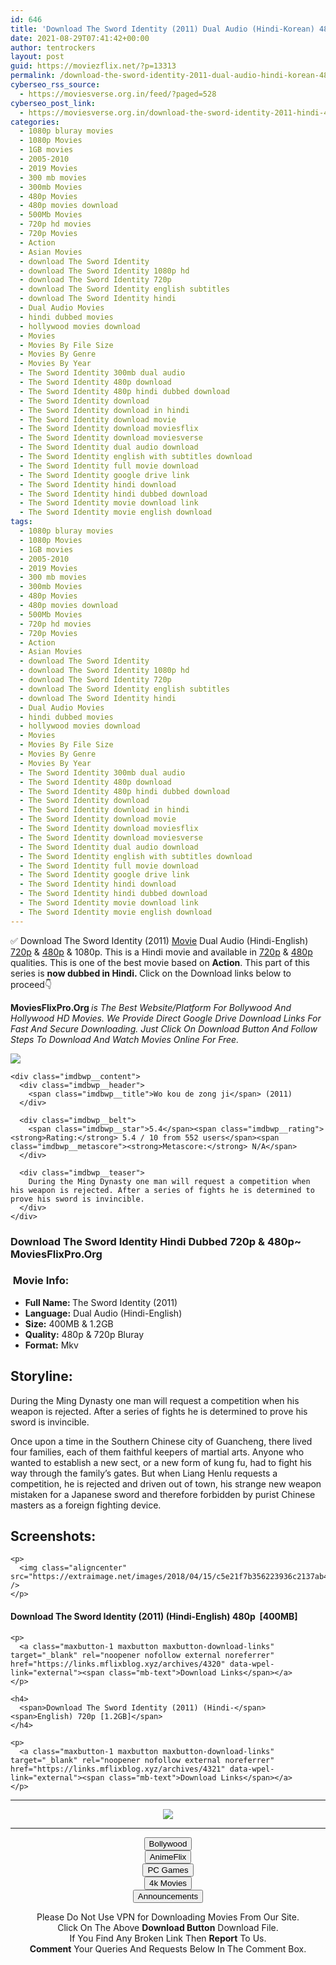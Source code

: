 ```yaml
---
id: 646
title: 'Download The Sword Identity (2011) Dual Audio (Hindi-Korean) 480p [400MB] || 720p [1.2GB]'
date: 2021-08-29T07:41:42+00:00
author: tentrockers
layout: post
guid: https://moviezflix.net/?p=13313
permalink: /download-the-sword-identity-2011-dual-audio-hindi-korean-480p-400mb-720p-1-2gb/
cyberseo_rss_source:
  - https://moviesverse.org.in/feed/?paged=528
cyberseo_post_link:
  - https://moviesverse.org.in/download-the-sword-identity-2011-hindi-480p-720p/
categories:
  - 1080p bluray movies
  - 1080p Movies
  - 1GB movies
  - 2005-2010
  - 2019 Movies
  - 300 mb movies
  - 300mb Movies
  - 480p Movies
  - 480p movies download
  - 500Mb Movies
  - 720p hd movies
  - 720p Movies
  - Action
  - Asian Movies
  - download The Sword Identity
  - download The Sword Identity 1080p hd
  - download The Sword Identity 720p
  - download The Sword Identity english subtitles
  - download The Sword Identity hindi
  - Dual Audio Movies
  - hindi dubbed movies
  - hollywood movies download
  - Movies
  - Movies By File Size
  - Movies By Genre
  - Movies By Year
  - The Sword Identity 300mb dual audio
  - The Sword Identity 480p download
  - The Sword Identity 480p hindi dubbed download
  - The Sword Identity download
  - The Sword Identity download in hindi
  - The Sword Identity download movie
  - The Sword Identity download moviesflix
  - The Sword Identity download moviesverse
  - The Sword Identity dual audio download
  - The Sword Identity english with subtitles download
  - The Sword Identity full movie download
  - The Sword Identity google drive link
  - The Sword Identity hindi download
  - The Sword Identity hindi dubbed download
  - The Sword Identity movie download link
  - The Sword Identity movie english download
tags:
  - 1080p bluray movies
  - 1080p Movies
  - 1GB movies
  - 2005-2010
  - 2019 Movies
  - 300 mb movies
  - 300mb Movies
  - 480p Movies
  - 480p movies download
  - 500Mb Movies
  - 720p hd movies
  - 720p Movies
  - Action
  - Asian Movies
  - download The Sword Identity
  - download The Sword Identity 1080p hd
  - download The Sword Identity 720p
  - download The Sword Identity english subtitles
  - download The Sword Identity hindi
  - Dual Audio Movies
  - hindi dubbed movies
  - hollywood movies download
  - Movies
  - Movies By File Size
  - Movies By Genre
  - Movies By Year
  - The Sword Identity 300mb dual audio
  - The Sword Identity 480p download
  - The Sword Identity 480p hindi dubbed download
  - The Sword Identity download
  - The Sword Identity download in hindi
  - The Sword Identity download movie
  - The Sword Identity download moviesflix
  - The Sword Identity download moviesverse
  - The Sword Identity dual audio download
  - The Sword Identity english with subtitles download
  - The Sword Identity full movie download
  - The Sword Identity google drive link
  - The Sword Identity hindi download
  - The Sword Identity hindi dubbed download
  - The Sword Identity movie download link
  - The Sword Identity movie english download
---
```

<div class="thecontent clearfix">
  <p>
    ✅ Download The Sword Identity (2011) <a href="https://moviesverse.org.in/category/movies/" data-wpel-link="internal">Movie</a> Dual Audio (Hindi-English) <a href="https://moviesverse.org.in/720p-movies/" data-wpel-link="internal">720p</a>&nbsp;&&nbsp;<a href="https://moviesverse.org.in/480p-movies/" data-wpel-link="internal">480p</a> & 1080p. This is a Hindi movie and available in <a href="https://moviesverse.org.in/720p-movies/" data-wpel-link="internal">720p</a>&nbsp;&&nbsp;<a href="https://moviesverse.org.in/480p-movies/" data-wpel-link="internal">480p</a> qualities. This is one of the best movie based on <strong>Action</strong>. This part of this series is <strong>now dubbed in <span>Hindi.&nbsp;</span></strong><span>Click on the Download links below to proceed👇</span>
  </p>
  
  <p>
    <strong><span>MoviesFlixPro.Org&nbsp;</span></strong><em>is The Best Website/Platform For Bollywood And Hollywood HD Movies. We Provide Direct Google Drive Download Links For Fast And Secure Downloading. Just Click On Download Button And Follow Steps To&nbsp;Download And Watch Movies Online For Free.</em>
  </p>
  
  <div class="imdbwp imdbwp--movie dark">
    <div class="imdbwp__thumb">
      <a class="imdbwp__link" target="_blank" title="Wo kou de zong ji" href="https://www.imdb.com/title/tt2044077/" rel="nofollow external noopener noreferrer" data-wpel-link="external"><img class="imdbwp__img" src="https://m.media-amazon.com/images/M/MV5BMGM1ZDRiZGYtM2E4OS00MmNlLWFkY2EtOTkyOTA2NmJiN2M1XkEyXkFqcGdeQXVyNzI1NzMxNzM@._V1_SX300.jpg" /></a>
    </div>
    
    <div class="imdbwp__content">
      <div class="imdbwp__header">
        <span class="imdbwp__title">Wo kou de zong ji</span> (2011)
      </div>
      
      <div class="imdbwp__belt">
        <span class="imdbwp__star">5.4</span><span class="imdbwp__rating"><strong>Rating:</strong> 5.4 / 10 from 552 users</span><span class="imdbwp__metascore"><strong>Metascore:</strong> N/A</span>
      </div>
      
      <div class="imdbwp__teaser">
        During the Ming Dynasty one man will request a competition when his weapon is rejected. After a series of fights he is determined to prove his sword is invincible.
      </div>
    </div>
  </div>
  
  <h3>
    <span>Download The Sword Identity Hindi Dubbed 720p & 480p~ MoviesFlixPro.Org</span>
  </h3>
  
  <h3>
    <span>&nbsp;Movie Info:&nbsp;</span>
  </h3>
  
  <ul>
    <li>
      <strong>Full Name: </strong>The Sword Identity (2011)
    </li>
    <li>
      <strong>Language:</strong> Dual Audio (Hindi-English)
    </li>
    <li>
      <strong>Size:</strong> 400MB & 1.2GB
    </li>
    <li>
      <strong>Quality:</strong> 480p & 720p Bluray
    </li>
    <li>
      <strong>Format:</strong>&nbsp;Mkv
    </li>
  </ul>
  
  <h2>
    <span>Storyline:</span>
  </h2>
  
  <p>
    During the Ming Dynasty one man will request a competition when his weapon is rejected. After a series of fights he is determined to prove his sword is invincible.
  </p>
  
  <div>
    Once upon a time in the Southern Chinese city of Guancheng, there lived four families, each of them faithful keepers of martial arts. Anyone who wanted to establish a new sect, or a new form of kung fu, had to fight his way through the family’s gates. But when Liang Henlu requests a competition, he is rejected and driven out of town, his strange new weapon mistaken for a Japanese sword and therefore forbidden by purist Chinese masters as a foreign fighting device.
  </div>
  
  <div class="summary_text">
    <h2>
      <span>Screenshots:</span>
    </h2>
    
    <p>
      <img class="aligncenter" src="https://extraimage.net/images/2018/04/15/c5e21f7b356223936c2137ab41f2f90d.jpg" />
    </p>
  </div>
  
  <div class="inline canwrap">
    <h4>
      <span>Download The Sword Identity (2011) (Hindi-English) </span><span>480p&nbsp; [400MB]</span>
    </h4>
    
    <p>
      <a class="maxbutton-1 maxbutton maxbutton-download-links" target="_blank" rel="noopener nofollow external noreferrer" href="https://links.mflixblog.xyz/archives/4320" data-wpel-link="external"><span class="mb-text">Download Links</span></a>
    </p>
    
    <h4>
      <span>Download The Sword Identity (2011) (Hindi-</span><span>English) 720p [1.2GB]</span>
    </h4>
    
    <p>
      <a class="maxbutton-1 maxbutton maxbutton-download-links" target="_blank" rel="noopener nofollow external noreferrer" href="https://links.mflixblog.xyz/archives/4321" data-wpel-link="external"><span class="mb-text">Download Links</span></a>
    </p>
  </div>
</div>

<center>
  </p> 
  
  <hr />
  
  <p>
    <a href="http://gdrivepro.xyz/join.php" data-wpel-link="external" target="_blank" rel="nofollow external noopener noreferrer"><img src="https://i.imgur.com/FhMdWdW.png" /></a>
  </p>
  
  <hr />
  
  <p>
    <a href="https://dogemovies.xyz" target="_blank" data-wpel-link="external" rel="nofollow external noopener noreferrer"><button class="button button5">Bollywood</button></a><br /> <a href="https://animeflix.in" target="_blank" data-wpel-link="external" rel="nofollow external noopener noreferrer"><button class="button button5">AnimeFlix</button></a><br /> <a href="https://gamesflix.net/" target="_blank" data-wpel-link="external" rel="nofollow external noopener noreferrer"><button class="button button5">PC Games</button></a><br /> <a href="https://uhdmovies.in" target="_blank" data-wpel-link="external" rel="nofollow external noopener noreferrer"><button class="button button5">4k Movies</button></a><br /> <a href="https://moviesverse.org.in/announcements/" target="_blank" data-wpel-link="internal" rel="noopener"><button class="button button5">Announcements</button></a>
  </p>
  
  <div class="alert alert-danger">
    Please Do Not Use VPN for Downloading Movies From Our Site.
  </div>
  
  <div class="alert alert-success">
    Click On The Above <strong>Download Button</strong> Download File.
  </div>
  
  <div class="alert alert-warning">
    If You Find Any Broken Link Then <strong>Report</strong> To Us.
  </div>
  
  <div class="alert alert-info">
    <strong>Comment</strong> Your Queries And Requests Below In The Comment Box.
  </div>
  
  <p>
    </center>
  </p>